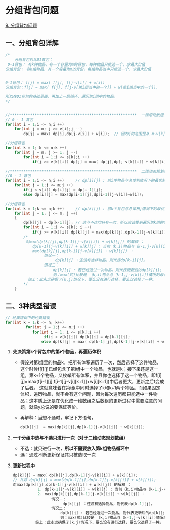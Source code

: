 # 分组背包问题

[9. 分组背包问题](https://www.acwing.com/problem/content/9/)

## 一、分组背包详解

```C++
/*
	分组背包对比01背包：	
 0-1背包： 有k钟物品，有一个容量为m的背包，每种物品只能选一个，求最大价值
分组背包： 有k组物品，有一个容量为m的背包，每组物品当中只能选一个，求最大价值


0-1背包： f[j] = max( f[j], f[j-v[i]] + w[i])
分组背包：f[j] = max( f[j], f[j-v[第i组当中的一个]] + w[第i组当中的一个]).

所以在01背包的基础里面，再加上一层循环，遍历第i组中的物品。
*/


//********************************************************  一维滚动数组
// 0 - 1 背包
for(int i = 1;i <= n;i ++)
    for(int j = m; j >= v[i];j --)
        dp[j] = max( dp[j],dp[j-v[i]] + w[i]);  // 因为j的范围是从 m~v[k][i]. 所以不需要进行特判

//分组背包
for(int k = 1; k <= n;k ++)
    for(int j = m; j >= 1; j --)   
        for(int i = 1;i <= s[k];i ++)
            if(j >= v[k][i]) dp[j] = max( dp[j],dp[j-v[k][i]] + w[k][i]); // 因为j的范围是从 m~1, 不是从 m~v[k][i]. 所以得需要进行特判

//********************************************************  二维动态规划数组
//0 - 1 背包
for(int i = 1;i <= n;i ++)     // dp[i][j] : 前i件物品与总体积情况下的最优解
    for(int j = 1;j <= m;j ++)
        if(j < v[i]) dp[i][j] = dp[i-1][j];
		else dp[i][j] = max(dp[i-1][j],dp[i-1][j-v[i]]+w[i]);

//分组背包
for(int k = 1;k <= n;k ++)     // dp[k][j] : 前k个背包与总体积j情况下的最优解
    for(int j = 1; j <= m; j ++)  
    {
        dp[k][j] = dp[k-1][j]; // 选与不选均只有一次，所以应该提到遍历第k组的物品循环之外。
        for(int i = 1;i <= s[k]; i ++)
            if(j >= v[k][i]) dp[k][j] = max(dp[k][j],dp[k-1][j-v[k][i]] + w[k][j]);  // 确定遍历的前提：体积是不变的！
        /*
         对max(dp[k][j],dp[k-1][j-v[k][i]] + w[k][j]) 的解释 ：
            dp[k-1][j-v[k][i]] + w[k][j] : 当前（k,i)物品与（k-1,j-v[k][i]+w[k][i])情况的最优解
            max(dp[k][j],dp[k-1][j-v[k][i]] + w[k][j]) ：
                 情况一：
                      dp[k][j] ：还没有选择物品，则代表dp[k-1][j]。
                 情况二：
                     dp[k][j] : 若已经选过一次物品，则代表更新后的dp[k][j];
                     则：max(式)比较是 （k,i)物品与（k-1,j-v[k][i])情况的最优解  同 （k,i+m)物品与（k-1,j-v[k][i+m]+w[k][i])情况的最优解  谁更优
          综上：此永远确保了(k,j)情况下，要么没有进行选择，要么仅选择了一种。
        */
    }
```



## 二、3种典型错误

```C++
// 经典错误中的经典错误 
for(int k = 1;k <= n; k++)
         for(int j = 1;j <= m;j ++)
            for(int i = 1; i <= s[k];i ++)
                 if(j < v[k][i]) dp[k][j] = dp[k-1][j];
                else dp[k][j] = max( dp[k-1][j],dp[k-1][j-v[k][i]] + w[k][i]);
```

1. **先决策第k个背包中的第i个物品，再遍历体积**

   - 假设对第i组里的物品k，把所有体积遍历了一次，然后选择了这件物品，这个时候f[i][j]已经包含了第i组中一个物品，也就是k；接下来还是这一组，第k+1个物品，又枚举所有体积，并且你也选择了这一个物品，即f[i][j]=max(f[i-1][j],f[i-1][j-v[i][k+1]]+w[i][k+1])中后者更大，更新之后f变成了后者。 这就意味着在第i组中同时选择了k和k+1两个物品。而如果固定体积，遍历物品，就不会有这个问题，因为每次遍历都只能选中一件物品；这本质上还是在优化成一维数组之后数组的更新过程中需要注意的问题，就像y总说的要保证等价。

   - 再解释：当想不通时，牢记下方语句，

     ```C++
     dp[k][j]  = max(dp[k][j],dp[k-1][j-v[k][i]] + w[k][i]);
     ```

1. **一个分组中选与不选只进行一次（对于二维动态规划数组）**

   - 不选：就只进行一次，**所以不需要放入第k组物品循环中**
   - 选：通过不断更新保证其只被选取一次
   
1. **更新过程中**

   ```C++
   dp[k][j] = max( dp[k][j],dp[k-1][j-v[k][i]] + w[k][i]); 
   // 并非 dp[k][j] = max(dp[k-1][j],dp[k-1][j-v[k][i]] + w[k][i]);
   对max(dp[k][j],dp[k-1][j-v[k][i]] + w[k][j]) 的解释 ：
              1. dp[k-1][j-v[k][i]] + w[k][j] : 当前（k,i)物品与（k-1,j-v[k][i]+w[k][i])情况的最优解
              2. max(dp[k][j],dp[k-1][j-v[k][i]] + w[k][j]) ：
                    情况一：
                         dp[k][j] ：还没有选择物品，则代表dp[k-1][j]。
                    情况二：
                        dp[k][j] : 若已经选过一次物品，则代表更新后的dp[k][j];
                        则：max(式)比较是 （k,i)物品与（k-1,j-v[k][i])情况的最优解  同 （k,i+m)物品与（k-1,j-v[k][i+m]+w[k][i])情况的最优解  谁更优
             综上：此永远确保了(k,j)情况下，要么没有进行选择，要么仅选择了一种。
   
   ```
